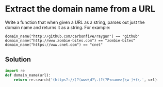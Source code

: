 # Extract the domain name from a URL
Write a function that when given a URL as a string, parses out just the domain name and returns it as a string. For example:

    domain_name("http://github.com/carbonfive/raygun") == "github" 
    domain_name("http://www.zombie-bites.com") == "zombie-bites"
    domain_name("https://www.cnet.com") == "cnet"
    
## Solution
```python
import re
def domain_name(url):
    return re.search('(https?://)?(www\d?\.)?(?P<name>[\w-]+)\.', url).group('name')
```
